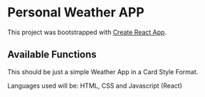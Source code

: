 # Personal Weather APP

This project was bootstrapped with [Create React App](https://github.com/facebook/create-react-app).

## Available Functions

This should be just a simple Weather App in a Card Style Format.

Languages used will be:
HTML, CSS and Javascript (React)
